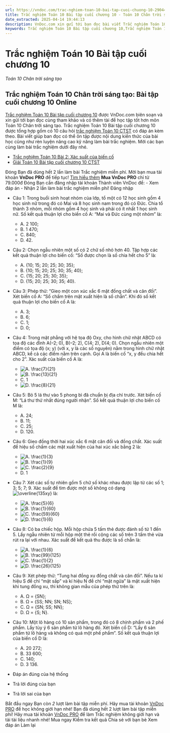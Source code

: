 ```yaml
---
url: https://vndoc.com/trac-nghiem-toan-10-bai-tap-cuoi-chuong-10-290444
title: Trắc nghiệm Toán 10 Bài tập cuối chương 10 - Toán 10 Chân trời sáng tạo - VnDoc.com
date_extracted: 2025-04-14 19:44:13
description: VnDoc.com xin gửi tới bạn đọc bài viết Trắc nghiệm Toán 10 Bài tập cuối chương 10. Mời các bạn cùng tham khảo chi tiết.
keywords: Trắc nghiệm Toán 10 Bài tập cuối chương 10,Trắc nghiệm Toán 10,Bài tập cuối chương 10,trắc nghiệm toán 10 CTST,toán 10,toán 10 CTST,xác suất,trắc nghiệm toán 10 Chân trời sáng tạo,Toán 10 Chân trời sáng tạo
---
```


# Trắc nghiệm Toán 10 Bài tập cuối chương 10
 _Toán 10 Chân trời sáng tạo_
## Trắc nghiệm Toán 10 Chân trời sáng tạo: Bài tập cuối chương 10 Online
[Trắc nghiệm Toán 10 Bài tập cuối chương 10](<https://vndoc.com/trac-nghiem-toan-10-bai-tap-cuoi-chuong-10-290444>) được VnDoc.com biên soạn và xin gửi tới bạn đọc cùng tham khảo và có thêm tài để học tập tốt hơn môn Toán 10 Chân trời sáng tạo.
Trắc nghiệm Toán 10 Bài tập cuối chương 10 được tổng hợp gồm có 10 câu hỏi [trắc nghiệm Toán 10 CTST](<https://vndoc.com/trac-nghiem-toan-10-ctst>) có đáp án kèm theo. Bài viết giúp ban đọc có thể ôn tập được nội dung kiến thức của bài học cũng như rèn luyện nâng cao kỹ năng làm bài trắc nghiệm. Mời các bạn cùng làm bài trắc nghiệm dưới đây nhé.
  * [Trắc nghiệm Toán 10 Bài 2: Xác suất của biến cố](<https://vndoc.com/trac-nghiem-toan-10-bai-2-xac-suat-cua-bien-co-290443>)
  * [Giải Toán 10 Bài tập cuối chương 10 CTST](<https://vndoc.com/giai-toan-10-bai-tap-cuoi-chuong-10-ctst-283628>)

Đóng
Bạn đã dùng hết 2 lần làm bài Trắc nghiệm miễn phí. Mời bạn mua tài khoản **VnDoc PRO** để tiếp tục\! [Tìm hiểu thêm](</pro>)
**Mua VnDoc PRO** chỉ từ 79.000đ
Đóng
Bạn cần đăng nhập tài khoản Thành viên VnDoc để:
\- Xem đáp án
\- Nhận 2 lần làm bài trắc nghiệm miễn phí\!
Đăng nhập 
  * Câu 1:
Trong buổi sinh hoạt nhóm của lớp, tổ một có 12 học sinh gồm 4 học sinh nữ trong đó có Mai và 8 học sinh nam trong đó có Đức. Chia tổ thành 3 nhóm, mỗi nhóm gồm 4 học sinh và phải có ít nhất 1 học sinh nữ. Số kết quả thuận lợi cho biến cố A: “Mai và Đức cùng một nhóm” là:
    * A. 2 100;
    * B. 1 470;
    * C. 840;
    * D. 42.
  * Câu 2:
Chọn ngẫu nhiên một số có 2 chữ số nhỏ hơn 40. Tập hợp các kết quả thuận lợi cho biến cố: “Số được chọn là số chia hết cho 5” là:
    * A. \{10; 15; 20; 25; 30; 35\};
    * B. \{10; 15; 20; 25; 30; 35; 40\};
    * C. \{15; 20; 25; 30; 35\};
    * D. \{15; 20; 25; 30; 35; 40\}.
  * Câu 3:
Phép thử: “Gieo một con xúc xắc 6 mặt đồng chất và cân đối”. Xét biến cố A: “Số chấm trên mặt xuất hiện là số chẵn”. Khi đó số kết quả thuận lợi cho biến cố A là:
    * A. 3;
    * B. 6;
    * C. 1;
    * D. 0;
  * Câu 4:
Trong mặt phẳng với hệ tọa độ Oxy, cho hình chữ nhật ABCD có tọa độ các đỉnh A\(–2; 0\), B\(–2; 2\), C\(4; 2\), D\(4; 0\). Chọn ngẫu nhiên một điểm có tọa độ \(x; y\) \(với x, y là các số nguyên\) nằm trong hình chữ nhật ABCD, kể cả các điểm nằm trên cạnh. Gọi A là biến cố “x, y đều chia hết cho 2”. Xác suất của biến cố A là:
    * ![A. \\frac{7}{21}](https://tex.vdoc.vn?tex=A.%20%5Cfrac%7B7%7D%7B21%7D)
    * ![B. \\frac{13}{21}](https://tex.vdoc.vn?tex=B.%20%5Cfrac%7B13%7D%7B21%7D)
    * C. 1
    * ![D. \\frac{8}{21}](https://tex.vdoc.vn?tex=D.%20%5Cfrac%7B8%7D%7B21%7D)
  * Câu 5:
Bỏ 5 lá thư vào 5 phong bì đã chuẩn bị địa chỉ trước. Xét biến cố M: “Lá thư thứ nhất đúng người nhận”. Số kết quả thuận lợi cho biến cố M là:
    * A. 24;
    * B. 11;
    * C. 25;
    * D. 120.
  * Câu 6:
Gieo đồng thời hai xúc xắc 6 mặt cân đối và đồng chất. Xác suất để hiệu số chấm các mặt xuất hiện của hai xúc xắc bằng 2 là:
    * ![A. \\frac{1}{3}](https://tex.vdoc.vn?tex=A.%20%5Cfrac%7B1%7D%7B3%7D)
    * ![B. \\frac{1}{9}](https://tex.vdoc.vn?tex=B.%20%5Cfrac%7B1%7D%7B9%7D)
    * ![C. \\frac{2}{9}](https://tex.vdoc.vn?tex=C.%20%5Cfrac%7B2%7D%7B9%7D)
    * D. 1
  * Câu 7:
Xét các số tự nhiên gồm 5 chữ số khác nhau được lập từ các số 1; 3; 5; 7; 9. Xác suất để tìm được một số không có dạng ![\\overline{135xy}](https://tex.vdoc.vn?tex=%5Coverline%7B135xy%7D) là:
    * ![A. \\frac{5}{6}](https://tex.vdoc.vn?tex=A.%20%5Cfrac%7B5%7D%7B6%7D)
    * ![B. \\frac{1}{60}](https://tex.vdoc.vn?tex=B.%20%5Cfrac%7B1%7D%7B60%7D)
    * ![C. \\frac{59}{60}](https://tex.vdoc.vn?tex=C.%20%5Cfrac%7B59%7D%7B60%7D)
    * ![D. \\frac{1}{6}](https://tex.vdoc.vn?tex=D.%20%5Cfrac%7B1%7D%7B6%7D)
  * Câu 8:
Có ba chiếc hộp. Mỗi hộp chứa 5 tấm thẻ được đánh số từ 1 đến 5. Lấy ngẫu nhiên từ mỗi hộp một thẻ rồi cộng các số trên 3 tấm thẻ vừa rút ra lại với nhau. Xác suất để kết quả thu được là số chẵn là:
    * ![A. \\frac{1}{6}](https://tex.vdoc.vn?tex=A.%20%5Cfrac%7B1%7D%7B6%7D)
    * ![B. \\frac{99}{125}](https://tex.vdoc.vn?tex=B.%20%5Cfrac%7B99%7D%7B125%7D)
    * ![C. \\frac{1}{2}](https://tex.vdoc.vn?tex=C.%20%5Cfrac%7B1%7D%7B2%7D)
    * ![D. \\frac{26}{125}](https://tex.vdoc.vn?tex=D.%20%5Cfrac%7B26%7D%7B125%7D)
  * Câu 9:
Xét phép thử: “Tung hai đồng xu đồng chất và cân đối”. Nếu ta kí hiệu S để chỉ “mặt sấp” và kí hiệu N để chỉ “mặt ngửa” là mặt xuất hiện khi tung đồng xu, thì không gian mẫu của phép thử trên là:
    * A. Ω = \{SN\};
    * B. Ω = \{SS; NN; SN; NS\};
    * C. Ω = \{SN; SS; NN\};
    * D. Ω = \{S; N\}.
  * Câu 10:
Một lô hàng có 10 sản phẩm, trong đó có 8 chính phẩm và 2 phế phẩm. Lấy tùy ý 6 sản phẩm từ lô hàng đó. Xét biến cố D: “Lấy 6 sản phẩm từ lô hàng và không có quá một phế phẩm”. Số kết quả thuận lợi của biến cố D là:
    * A. 20 272;
    * B. 33 600;
    * C. 140;
    * D. 3 136.

  * Đáp án đúng của hệ thống
  * Trả lời đúng của bạn
  * Trả lời sai của bạn

Bắt đầu ngay
Bạn còn _2_ lượt làm bài tập miễn phí. Hãy mua tài khoản [VnDoc PRO](</pro>) để học không giới hạn nhé\!  Bạn đã dùng hết 2 lượt làm bài tập miễn phí\! Hãy mua tài khoản [VnDoc PRO](</pro>) để làm Trắc nghiệm không giới hạn và tải tài liệu nhanh nhé\!  Mua ngay
Kiểm tra kết quả Chia sẻ với bạn bè Xem đáp án Làm lại
